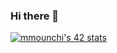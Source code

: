 ### Hi there 👋
[![mmounchi's 42 stats](https://badge.mediaplus.ma/darkgray/mmounchi)](https://github.com/oakoudad/badge42)
<!--
**meriem-mounchid/meriem-mounchid** is a ✨ _special_ ✨ repository because its `README.md` (this file) appears on your GitHub profile.

Here are some ideas to get you started:

- 🔭 I’m currently working on ...
- 🌱 I’m currently learning ...
- 👯 I’m looking to collaborate on ...
- 🤔 I’m looking for help with ...
- 💬 Ask me about ...
- 📫 How to reach me: ...
- 😄 Pronouns: ...
- ⚡ Fun fact: ...
-->
